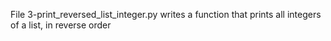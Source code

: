 File 3-print_reversed_list_integer.py writes a  function that prints all integers of a list, in reverse order
